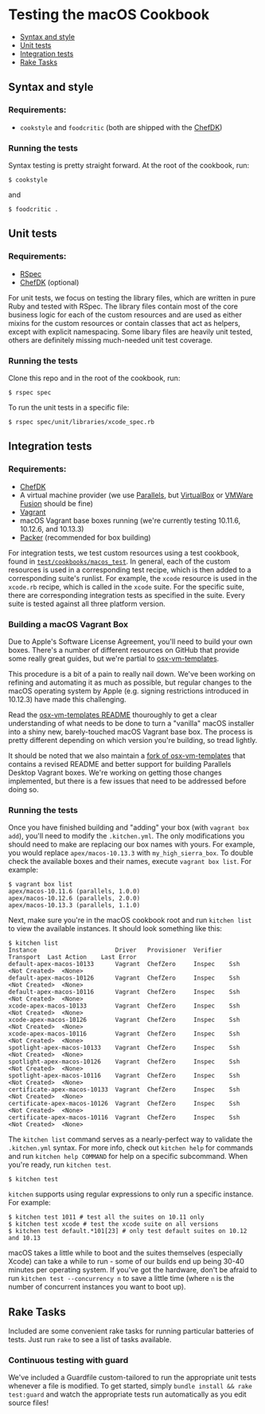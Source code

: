 # Testing the macOS Cookbook

- [Syntax and style](#syntax-and-style)
- [Unit tests](#unit-tests)
- [Integration tests](#integration-tests)
- [Rake Tasks](#rake-tasks)

## Syntax and style

### Requirements:

- `cookstyle` and `foodcritic` (both are shipped with the [ChefDK](https://downloads.chef.io/chefdk))

### Running the tests

Syntax testing is pretty straight forward. At the root of the cookbook, run:

```shell
$ cookstyle
```

and

```
$ foodcritic .
```

## Unit tests

### Requirements:

- [RSpec](http://rspec.info/)
- [ChefDK](https://downloads.chef.io/chefdk) (optional)

For unit tests, we focus on testing the library files, which are written
in pure Ruby and tested with RSpec. The library files contain most of the core
business logic for each of the custom resources and are used as either mixins
for the custom resources or contain classes that act as helpers, except with
explicit namespacing. Some libary files are heavily unit tested, others are definitely
missing much-needed unit test coverage.

### Running the tests

Clone this repo and in the root of the cookbook, run:

```shell
$ rspec spec
```

To run the unit tests in a specific file:

```shell
$ rspec spec/unit/libraries/xcode_spec.rb
```

## Integration tests

###  Requirements:

- [ChefDK](https://downloads.chef.io/chefdk)
- A virtual machine provider (we use [Parallels](https://www.parallels.com/landingpage/pd/general/), but [VirtualBox](https://www.virtualbox.org/wiki/Downloads) or [VMWare Fusion](https://www.vmware.com/products/fusion.html) should be fine)
- [Vagrant](https://www.vagrantup.com/)
- macOS Vagrant base boxes running (we're currently testing 10.11.6, 10.12.6, and 10.13.3)
- [Packer](https://www.packer.io/) (recommended for box building)

For integration tests, we test custom resources using a test cookbook, found in
[`test/cookbooks/macos_test`](https://github.com/Microsoft/macos-cookbook/tree/master/test/cookbooks/macos_test).
In general, each of the custom resources is used in a corresponding test recipe,
which is then added to a corresponding suite's runlist. For example, the `xcode`
resource is used in the `xcode.rb` recipe, which is called in the `xcode` suite.
For the specific suite, there are corresponding integration tests as specified
in the suite. Every suite is tested against all three platform version.

### Building a macOS Vagrant Box

Due to Apple's Software License Agreement, you'll need to build your own boxes.
There's a number of different resources on GitHub that provide some really great
guides, but we're partial to [osx-vm-templates](https://github.com/timsutton/osx-vm-templates).

This procedure is a bit of a pain to really nail down. We've been working on
refining and automating it as much as possible, but regular changes to the macOS
operating system by Apple (e.g. signing restrictions introduced in 10.12.3) have
made this challenging.

Read the [osx-vm-templates README](https://github.com/timsutton/osx-vm-templates/blob/master/README.md)
thouroughly to get a clear understanding of what needs to be done to turn a "vanilla"
macOS installer into a shiny new, barely-touched macOS Vagrant base box. The process
is pretty different depending on which version you're building, so tread lightly.

It should be noted that we also maintain a [fork of osx-vm-templates](https://github.com/americanhanko/osx-vm-templates)
that contains a revised README and better support for building Parallels Desktop
Vagrant boxes. We're working on getting those changes implemented, but there is
a few issues that need to be addressed before doing so.

### Running the tests

Once you have finished building and "adding" your box (with `vagrant box add`),
you'll need to modify the `.kitchen.yml`. The only modifications you should
need to make are replacing our box names with yours. For example, you would
replace `apex/macos-10.13.3` with `my_high_sierra_box`. To double check the
available boxes and their names, execute `vagrant box list`. For example:

```shell
$ vagrant box list
apex/macos-10.11.6 (parallels, 1.0.0)
apex/macos-10.12.6 (parallels, 2.0.0)
apex/macos-10.13.3 (parallels, 1.1.0)
```

Next, make sure you're in the macOS cookbook root and run `kitchen list` to view
the available instances. It should look something like this:

```shell
$ kitchen list
Instance                      Driver   Provisioner  Verifier  Transport  Last Action    Last Error
default-apex-macos-10133      Vagrant  ChefZero     Inspec    Ssh        <Not Created>  <None>
default-apex-macos-10126      Vagrant  ChefZero     Inspec    Ssh        <Not Created>  <None>
default-apex-macos-10116      Vagrant  ChefZero     Inspec    Ssh        <Not Created>  <None>
xcode-apex-macos-10133        Vagrant  ChefZero     Inspec    Ssh        <Not Created>  <None>
xcode-apex-macos-10126        Vagrant  ChefZero     Inspec    Ssh        <Not Created>  <None>
xcode-apex-macos-10116        Vagrant  ChefZero     Inspec    Ssh        <Not Created>  <None>
spotlight-apex-macos-10133    Vagrant  ChefZero     Inspec    Ssh        <Not Created>  <None>
spotlight-apex-macos-10126    Vagrant  ChefZero     Inspec    Ssh        <Not Created>  <None>
spotlight-apex-macos-10116    Vagrant  ChefZero     Inspec    Ssh        <Not Created>  <None>
certificate-apex-macos-10133  Vagrant  ChefZero     Inspec    Ssh        <Not Created>  <None>
certificate-apex-macos-10126  Vagrant  ChefZero     Inspec    Ssh        <Not Created>  <None>
certificate-apex-macos-10116  Vagrant  ChefZero     Inspec    Ssh        <Not Created>  <None>
```

The `kitchen list` command serves as a nearly-perfect way to validate the
`.kitchen.yml` syntax. For more info, check out `kitchen help` for commands and
run `kitchen help COMMAND` for help on a specific subcommand. When you're ready,
run `kitchen test`.

```shell
$ kitchen test
```

`kitchen` supports using regular expressions to only run a specific instance.
For example:

```shell
$ kitchen test 1011 # test all the suites on 10.11 only
$ kitchen test xcode # test the xcode suite on all versions
$ kitchen test default.*101[23] # only test default suites on 10.12 and 10.13
```

macOS takes a little while to boot and the suites themselves (especially Xcode)
can take a while to run - some of our builds end up being 30-40 minutes per operating
system. If you've got the hardware, don't be afraid to run
`kitchen test --concurrency n` to save a little time (where `n` is the number of concurrent
instances you want to boot up).

## Rake Tasks

Included are some convenient rake tasks for running particular batteries of tests. Just run `rake` to see a list of tasks available.

### Continuous testing with guard

We've included a Guardfile custom-tailored to run the appropriate unit tests whenever a file is modified. To get started, simply `bundle install && rake test:guard` and watch the appropriate tests run automatically as you edit source files!
